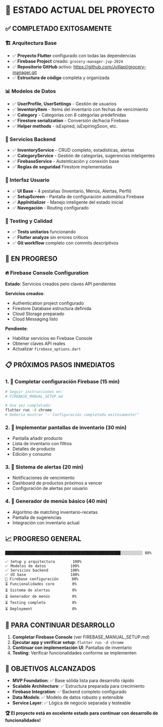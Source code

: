 # 🎯 ESTADO ACTUAL DEL PROYECTO

## ✅ COMPLETADO EXITOSAMENTE

### 🏗️ Arquitectura Base
- ✅ **Proyecto Flutter** configurado con todas las dependencias
- ✅ **Firebase Project** creado: `grocery-manager-jvp-2024`
- ✅ **Repositorio GitHub** activo: https://github.com/Jvillapl/grocery-manager.git
- ✅ **Estructura de código** completa y organizada

### 📊 Modelos de Datos
- ✅ **UserProfile, UserSettings** - Gestión de usuarios
- ✅ **InventoryItem** - Items del inventario con fechas de vencimiento
- ✅ **Category** - Categorías con 8 categorías predefinidas
- ✅ **Firestore serialization** - Conversión de/hacia Firebase
- ✅ **Helper methods** - isExpired, isExpiringSoon, etc.

### 🔧 Servicios Backend
- ✅ **InventoryService** - CRUD completo, estadísticas, alertas
- ✅ **CategoryService** - Gestión de categorías, sugerencias inteligentes
- ✅ **FirebaseService** - Autenticación y conexión base
- ✅ **Reglas de seguridad** Firestore implementadas

### 🎨 Interfaz Usuario
- ✅ **UI Base** - 4 pestañas (Inventario, Menús, Alertas, Perfil)
- ✅ **SetupScreen** - Pantalla de configuración automática Firebase
- ✅ **AppInitializer** - Manejo inteligente del estado inicial
- ✅ **Navegación** - Routing configurado

### 🧪 Testing y Calidad
- ✅ **Tests unitarios** funcionando
- ✅ **Flutter analyze** sin errores críticos
- ✅ **Git workflow** completo con commits descriptivos

## 🔄 EN PROGRESO

### 🔥 Firebase Console Configuration
**Estado**: Servicios creados pero claves API pendientes

**Servicios creados**:
- Authentication project configurado
- Firestore Database estructura definida
- Cloud Storage preparado
- Cloud Messaging listo

**Pendiente**:
- Habilitar servicios en Firebase Console
- Obtener claves API reales
- Actualizar `firebase_options.dart`

## 📋 PRÓXIMOS PASOS INMEDIATOS

### 1. 🔐 Completar configuración Firebase (15 min)
```bash
# Seguir instrucciones en:
# FIREBASE_MANUAL_SETUP.md

# Una vez completado:
flutter run -d chrome
# Debería mostrar "✅ Configuración completada exitosamente!"
```

### 2. 🎨 Implementar pantallas de inventario (30 min)
- Pantalla añadir producto
- Lista de inventario con filtros
- Detalles de producto
- Edición y consumo

### 3. 🔔 Sistema de alertas (20 min)
- Notificaciones de vencimiento
- Dashboard de productos próximos a vencer
- Configuración de alertas por usuario

### 4. 🍳 Generador de menús básico (40 min)
- Algoritmo de matching inventario-recetas
- Pantalla de sugerencias
- Integración con inventario actual

## 📈 PROGRESO GENERAL

```
████████████████████████████████████████████████████░░░░░░░░░░ 80%

✅ Setup y arquitectura        100%
✅ Modelos de datos           100%  
✅ Servicios backend          100%
✅ UI base                    100%
🔄 Firebase configuración      80%
⏳ Funcionalidades core        0%
⏳ Sistema de alertas          0%
⏳ Generador de menús          0%
⏳ Testing completo            0%
⏳ Deployment                  0%
```

## 🚀 PARA CONTINUAR DESARROLLO

1. **Completar Firebase Console** (ver FIREBASE_MANUAL_SETUP.md)
2. **Ejecutar app y verificar setup**: `flutter run -d chrome`
3. **Continuar con implementación UI**: Pantallas de inventario
4. **Testing**: Verificar funcionalidades conforme se implementen

## 🎯 OBJETIVOS ALCANZADOS

- **MVP Foundation**: ✅ Base sólida lista para desarrollo rápido
- **Scalable Architecture**: ✅ Estructura preparada para crecimiento
- **Firebase Integration**: ✅ Backend completo configurado
- **Data Models**: ✅ Modelo de datos robusto y extensible
- **Service Layer**: ✅ Lógica de negocio separada y testeable

**🏆 El proyecto está en excelente estado para continuar con desarrollo de funcionalidades!**